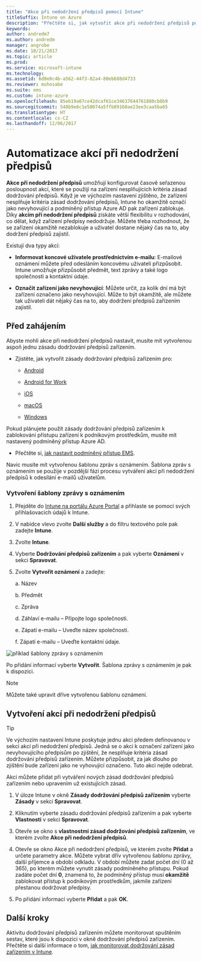 ```yaml
---
title: "Akce při nedodržení předpisů pomocí Intune"
titleSuffix: Intune on Azure
description: "Přečtěte si, jak vytvořit akce při nedodržení předpisů pomocí Intune."
keywords: 
author: andredm7
ms.author: andredm
manager: angrobe
ms.date: 10/21/2017
ms.topic: article
ms.prod: 
ms.service: microsoft-intune
ms.technology: 
ms.assetid: 6d0e0c4b-a562-44f3-82a4-80eb688d4733
ms.reviewer: muhosabe
ms.suite: ems
ms.custom: intune-azure
ms.openlocfilehash: 85eb19a07ce42dcaf61ce34637644761880cb0b9
ms.sourcegitcommit: 548b9e6c1e50074a5ffb89160ae23ee3caa5ba65
ms.translationtype: HT
ms.contentlocale: cs-CZ
ms.lasthandoff: 12/06/2017
---
```

# <a name="automate-actions-for-noncompliance"></a>Automatizace akcí při nedodržení předpisů

**Akce při nedodržení předpisů** umožňují konfigurovat časově seřazenou posloupnost akcí, které se použijí na zařízení nesplňujících kritéria zásad dodržování předpisů. Když je ve výchozím nastavení zjištěno, že zařízení nesplňuje kritéria zásad dodržování předpisů, Intune ho okamžitě označí jako nevyhovující a podmíněný přístup Azure AD pak zařízení zablokuje. Díky **akcím při nedodržení předpisů** získáte větší flexibilitu v rozhodování, co dělat, když zařízení předpisy nedodržuje. Můžete třeba rozhodnout, že se zařízení okamžitě nezablokuje a uživatel dostane nějaký čas na to, aby dodržení předpisů zajistil.

Existují dva typy akcí:

-   **Informovat koncové uživatele prostřednictvím e-mailu**: E-mailové oznámení můžete před odesláním koncovému uživateli přizpůsobit. Intune umožňuje přizpůsobit předmět, text zprávy a také logo společnosti a kontaktní údaje.

-   **Označit zařízení jako nevyhovující**: Můžete určit, za kolik dní má být zařízení označeno jako nevyhovující. Může to být okamžitě, ale můžete tak uživateli dát nějaký čas na to, aby dodržení předpisů zařízením zajistil.

## <a name="before-you-begin"></a>Před zahájením

Abyste mohli akce při nedodržení předpisů nastavit, musíte mít vytvořenou aspoň jednu zásadu dodržování předpisů zařízením.

-   Zjistěte, jak vytvořit zásady dodržování předpisů zařízením pro:

    -   [Android](compliance-policy-create-android.md)

    -   [Android for Work](compliance-policy-create-android-for-work.md)

    -   [iOS](compliance-policy-create-ios.md)
    
    -   [macOS](compliance-policy-create-mac-os.md)

    -   [Windows](compliance-policy-create-windows.md)

Pokud plánujete použít zásady dodržování předpisů zařízením k zablokování přístupu zařízení k podnikovým prostředkům, musíte mít nastavený podmíněný přístup Azure AD.

- Přečtěte si, [jak nastavit podmíněný přístup EMS](https://docs.microsoft.com/azure/active-directory/active-directory-conditional-access).

Navíc musíte mít vytvořenou šablonu zpráv s oznámením. Šablona zpráv s oznámením se použije v pozdější fázi procesu vytváření akcí při nedodržení předpisů k odesílání e-mailů uživatelům.

### <a name="to-create-a-notification-message-template"></a>Vytvoření šablony zprávy s oznámením

1. Přejděte do [Intune na portálu Azure Portal](https://portal.azure.com) a přihlaste se pomocí svých přihlašovacích údajů k Intune.

2. V nabídce vlevo zvolte **Další služby** a do filtru textového pole pak zadejte **Intune**.

3. Zvolte **Intune**.

4. Vyberte **Dodržování předpisů zařízením** a pak vyberte **Oznámení** v sekci **Spravovat**.

5. Zvolte **Vytvořit oznámení** a zadejte:

    a.  Název

    b.  Předmět

    c.  Zpráva

    d.  Záhlaví e-mailu – Připojte logo společnosti.

    e.  Zápatí e-mailu – Uveďte název společnosti.

    f.  Zápatí e-mailu – Uveďte kontaktní údaje.

![příklad šablony zprávy s oznámením](./media/actionsfornoncompliance-1.PNG)

Po přidání informací vyberte **Vytvořit**. Šablona zprávy s oznámením je pak k dispozici.

> [!NOTE] 
> Můžete také upravit dříve vytvořenou šablonu oznámení.

## <a name="to-create-actions-for-non-compliance"></a>Vytvoření akcí při nedodržení předpisů

> [!TIP]
> Ve výchozím nastavení Intune poskytuje jednu akci předem definovanou v sekci akcí při nedodržení předpisů. Jedná se o akci k označení zařízení jako nevyhovujícího předpisům po zjištění, že nesplňuje kritéria zásad dodržování předpisů zařízením. Můžete přizpůsobit, za jak dlouho po zjištění bude zařízení jako ne vyhovující označeno. Tuto akci nejde odebrat.

Akci můžete přidat při vytváření nových zásad dodržování předpisů zařízením nebo upravením už existujících zásad.

1.  V úloze Intune v okně **Zásady dodržování předpisů zařízením** vyberte **Zásady** v sekci **Spravovat**.

2.  Kliknutím vyberte zásadu dodržování předpisů zařízením a pak vyberte **Vlastnosti** v sekci **Spravovat**.

3.  Otevře se okno s **vlastnostmi zásad dodržování předpisů zařízením**, ve kterém zvolte **Akce při nedodržení předpisů**.

4.  Otevře se okno Akce při nedodržení předpisů, ve kterém zvolte **Přidat** a určete parametry akce. Můžete vybrat dřív vytvořenou šablonu zprávy, další příjemce a období odkladu. V období můžete zadat počet dní (0 až 365), po kterém můžete vynutit zásady podmíněného přístupu. Pokud zadáte počet dní **0**, znamená to, že podmíněný přístup musí **okamžitě** zablokovat přístup k podnikovým prostředkům, jakmile zařízení přestanou dodržovat předpisy.

5.  Po přidání informací vyberte **Přidat** a pak **OK**.

## <a name="next-steps"></a>Další kroky

Aktivitu dodržování předpisů zařízením můžete monitorovat spuštěním sestav, které jsou k dispozici v okně dodržování předpisů zařízením. Přečtěte si další informace o tom, [jak monitorovat dodržování zásad zařízením v Intune](device-compliance-monitor.md).


